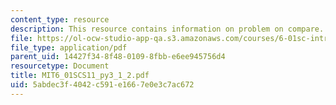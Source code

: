 ```yaml
---
content_type: resource
description: This resource contains information on problem on compare.
file: https://ol-ocw-studio-app-qa.s3.amazonaws.com/courses/6-01sc-introduction-to-electrical-engineering-and-computer-science-i-spring-2011/5abdec3f4042c591e1667e0e3c7ac672_MIT6_01SCS11_py3_1_2.pdf
file_type: application/pdf
parent_uid: 14427f34-8f48-0109-8fbb-e6ee945756d4
resourcetype: Document
title: MIT6_01SCS11_py3_1_2.pdf
uid: 5abdec3f-4042-c591-e166-7e0e3c7ac672
---
```

